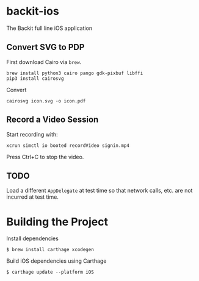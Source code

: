# backit-ios

The Backit full line iOS application

## Convert SVG to PDP

First download Cairo via `brew`.

```
brew install python3 cairo pango gdk-pixbuf libffi
pip3 install cairosvg
```

Convert

```
cairosvg icon.svg -o icon.pdf
```

## Record a Video Session

Start recording with:

```
xcrun simctl io booted recordVideo signin.mp4
```

Press Ctrl+C to stop the video.

## TODO

Load a different `AppDelegate` at test time so that network calls, etc. are not incurred at test time.

# Building the Project

Install dependencies
```
$ brew install carthage xcodegen
```

Build iOS dependencies using Carthage
```
$ carthage update --platform iOS
```

